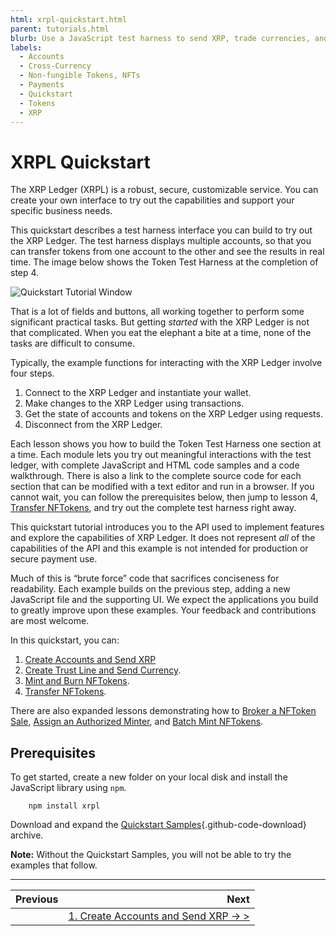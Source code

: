 ```yaml
---
html: xrpl-quickstart.html
parent: tutorials.html
blurb: Use a JavaScript test harness to send XRP, trade currencies, and mint and trade NFTokens.
labels:
  - Accounts
  - Cross-Currency
  - Non-fungible Tokens, NFTs
  - Payments
  - Quickstart
  - Tokens
  - XRP
---
```

# XRPL Quickstart

The XRP Ledger (XRPL) is a robust, secure, customizable service. You can create your own interface to try out the capabilities and support your specific business needs.

This quickstart describes a test harness interface you can build to try out the XRP Ledger. The test harness displays multiple accounts, so that you can transfer tokens from one account to the other and see the results in real time. The image below shows the Token Test Harness at the completion of step 4.

![Quickstart Tutorial Window](img/quickstart1.png)

That is a lot of fields and buttons, all working together to perform some significant practical tasks. But getting _started_ with the XRP Ledger is not that complicated. When you eat the elephant a bite at a time, none of the tasks are difficult to consume.

Typically, the example functions for interacting with the XRP Ledger involve four steps.

1. Connect to the XRP Ledger and instantiate your wallet.
2. Make changes to the XRP Ledger using transactions.
3. Get the state of accounts and tokens on the XRP Ledger using requests.
4. Disconnect from the XRP Ledger.

Each lesson shows you how to build the Token Test Harness one section at a time. Each module lets you try out meaningful interactions with the test ledger, with complete JavaScript and HTML code samples and a code walkthrough. There is also a link to the complete source code for each section that can be modified with a text editor and run in a browser. If you cannot wait, you can follow the prerequisites below, then jump to lesson 4, [Transfer NFTokens](transfer-nftokens.html), and try out the complete test harness right away.

This quickstart tutorial introduces you to the API used to implement features and explore the capabilities of XRP Ledger. It does not represent *all* of the capabilities of the API and this example is not intended for production or secure payment use.

Much of this is “brute force” code that sacrifices conciseness for readability. Each example builds on the previous step, adding a new JavaScript file and the supporting UI. We expect the applications you build to greatly improve upon these examples. Your feedback and contributions are most welcome.

In this quickstart, you can:

1. [Create Accounts and Send XRP](create-accounts-send-xrp.html)
2. [Create Trust Line and Send Currency](create-trustline-send-currency.html).
3. [Mint and Burn NFTokens](mint-and-burn-nftokens.html).
4. [Transfer NFTokens](transfer-nftokens.html).

There are also expanded lessons demonstrating how to [Broker a NFToken Sale](broker-sale.html), [Assign an Authorized Minter](authorize-minter.html), and [Batch Mint NFTokens](batch-minting.html).


## Prerequisites

To get started, create a new folder on your local disk and install the JavaScript library using `npm`.

```
    npm install xrpl
```

Download and expand the [Quickstart Samples](https://github.com/XRPLF/xrpl-dev-portal/tree/master/content/_code-samples/quickstart/js/quickstart.zip){.github-code-download} archive.

**Note:** Without the Quickstart Samples, you will not be able to try the examples that follow. 

---

| Previous      | Next                                                             |
| :---          |                                                             ---: |
|               | [1. Create Accounts and Send XRP → >](create-accounts-send-xrp.html) |
